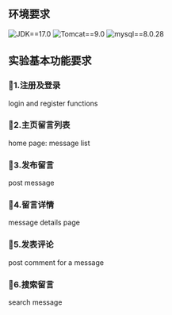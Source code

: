 ## 环境要求
![JDK==17.0](https://img.shields.io/badge/JDK-==17.0-purple.svg) ![Tomcat==9.0](https://img.shields.io/badge/Tomcat-==9.0-yellow.svg)  ![mysql==8.0.28](https://img.shields.io/badge/mysql-==8.0.28-blue.svg)

## 实验基本功能要求
### 🎯1.注册及登录
login and register functions

### 🎯2.主页留言列表                       
home page: message list

### 🎯3.发布留言  
post message

### 🎯4.留言详情                                                   
message details page

### 🎯5.发表评论                                      
post comment for a message

### 🎯6.搜索留言                             
search message
